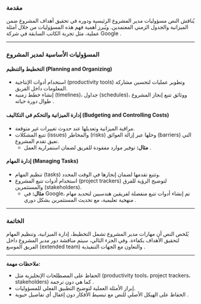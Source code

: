 
### **مقدمة**  
يُناقش النص مسؤوليات مدير المشروع الرئيسية ودوره في تحقيق أهداف المشروع ضمن الميزانية والجدول الزمني المعتمدين. ويُبرز أهمية فهم هذه المسؤوليات من خلال أمثلة عملية، مثل تجربة الكاتب السابقة في شركة Google .  

---

### **المسؤوليات الأساسية لمدير المشروع**  

#### **التخطيط والتنظيم (Planning and Organizing)**  
- استخدام أدوات الإنتاجية (productivity tools) وتطوير عمليات لتحسين مشاركة المعلومات داخل الفريق.  
- إنشاء خطط زمنية (timelines)، جداول (schedules)، ووثائق تتبع إنجاز المشروع طوال دورة حياته .  

#### **إدارة الميزانية والتحكم في التكاليف (Budgeting and Controlling Costs)**  
- مراقبة الميزانية وتعديلها عند حدوث تغييرات غير متوقعة.  
- تتبع المشكلات (issues) والمخاطر (risks) وحلها عبر إزالة العوائق (barriers) التي تعيق تقدم المشروع.  
  - **مثال:** توفير موارد مفقودة للفريق لضمان استمرارية العمل .  

#### **إدارة المهام (Managing Tasks)**  
- تنظيم المهام (tasks) وتتبع تقدمها لضمان إنجازها في الوقت المحدد.  
- استخدام أدوات تتبع المشروع (project trackers) لتوضيح الرؤية للفرق والمستثمرين (stakeholders).  
  - **مثال:** في Google، تم إنشاء أدوات تتبع منفصلة لفريقين هندسيين لتحديد مهام منهجية تعليمية، مع تحديث المستثمرين بشكل دوري .  

---

### **الخاتمة**  
يُلخص النص أن مهارات مدير المشروع تشمل التخطيط، إدارة الميزانية، وتنظيم المهام لتحقيق الأهداف بكفاءة. وفي الجزء التالي، سيتم مناقشة دور مدير المشروع داخل الفريق الموسع (extended team) والتعاون مع الجهات التنفيذية .  

---  
**ملاحظات مهمة:**  
- الحفاظ على المصطلحات الإنجليزية مثل (productivity tools، project trackers، stakeholders) كما هي دون ترجمة .  
- إبراز الأمثلة العملية لتوضيح التطبيق الفعلي للمسؤوليات.  
- الحفاظ على الهيكل الأصلي للنص مع تبسيط الأفكار دون إغفال أي تفاصيل حيوية .